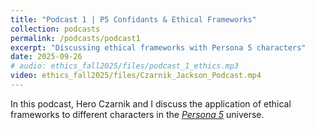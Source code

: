 ```yaml
---
title: "Podcast 1 | P5 Confidants & Ethical Frameworks"
collection: podcasts
permalink: /podcasts/podcast1
excerpt: "Discussing ethical frameworks with Persona 5 characters"
date: 2025-09-26
# audio: ethics_fall2025/files/podcast_1_ethics.mp3
video: ethics_fall2025/files/Czarnik_Jackson_Podcast.mp4
---
```


In this podcast, Hero Czarnik and I discuss the application of ethical frameworks to different characters in the [*Persona 5*](https://en.wikipedia.org/wiki/Persona_5) universe.
